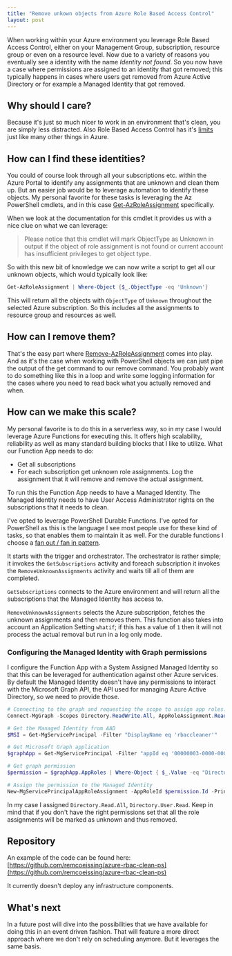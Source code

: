 ```yaml
---
title: "Remove unkown objects from Azure Role Based Access Control"
layout: post
---
```

When working within your Azure environment you leverage Role Based Access Control, either on your Management Group, subscription, resource group or even on a resource level. Now due to a variety of reasons you eventually see a identity with the name *Identity not found*. So you now have a case where permissions are assigned to an identity that got removed; this typically happens in cases where users get removed from Azure Active Directory or for example a Managed Identity that got removed.

## Why should I care?

Because it's just so much nicer to work in an environment that's clean, you are simply less distracted. Also Role Based Access Control has it's [limits](https://learn.microsoft.com/en-us/azure/azure-resource-manager/management/azure-subscription-service-limits#azure-rbac-limits) just like many other things in Azure.

## How can I find these identities?

You could of course look through all your subscriptions etc. within the Azure Portal to identify any assignments that are unknown and clean them up. But an easier job would be to leverage automation to identify these objects. My personal favorite for these tasks is leveraging the Az PowerShell cmdlets, and in this case [Get-AzRoleAssignment](https://learn.microsoft.com/en-us/powershell/module/az.resources/get-azroleassignment?view=azps-9.0.0) specifically.

When we look at the documentation for this cmdlet it provides us with a nice clue on what we can leverage:

> Please notice that this cmdlet will mark ObjectType as Unknown in output if the object of role assignment is not found or current account has insufficient privileges to get object type.

So with this new bit of knowledge we can now write a script to get all our unknown objects, which would typically look like:

```powershell
Get-AzRoleAssignment | Where-Object {$_.ObjectType -eq 'Unknown'}
```

This will return all the objects with `ObjectType` of `Unknown` throughout the selected Azure subscription. So this includes all the assignments to resource group and resources as well.

## How can I remove them?

That's the easy part where [Remove-AzRoleAssignment](https://learn.microsoft.com/en-us/powershell/module/az.resources/remove-azroleassignment?view=azps-9.0.0) comes into play. And as it's the case when working with PowerShell objects we can just pipe the output of the get command to our remove command. You probably want to do something like this in a loop and write some logging information for the cases where you need to read back what you actually removed and when.

## How can we make this scale?

My personal favorite is to do this in a serverless way, so in my case I would leverage Azure Functions for executing this. It offers high scalability, reliability as well as many standard building blocks that I like to utilize. What our Function App needs to do:

- Get all subscriptions
- For each subscription get unknown role assignments. Log the assignment that it will remove and remove the actual assignment.

To run this the Function App needs to have a Managed Identity. The Managed Identity needs to have User Access Administrator rights on the subscriptions that it needs to clean.

I've opted to leverage PowerShell Durable Functions. I've opted for PowerShell as this is the language I see most people use for these kind of tasks, so that enables them to maintain it as well. For the durable functions I choose a [fan out / fan in pattern](https://learn.microsoft.com/en-us/azure/azure-functions/durable/durable-functions-overview?tabs=csharp#fan-in-out).

It starts with the trigger and orchestrator. The orchestrator is rather simple; it invokes the `GetSubscriptions` activity and foreach subscription it invokes the `RemoveUnknownAssignments` activity and waits till all of them are completed.

`GetSubscriptions` connects to the Azure environment and will return all the subscriptions that the Managed Identity has access to.

`RemoveUnknownAssignments` selects the Azure subscription, fetches the unknown assignments and then removes them. This function also takes into account an Application Setting `whatif`; if this has a value of `1` then it will not process the actual removal but run in a log only mode.

### Configuring the Managed Identity with Graph permissions

I configure the Function App with a System Assigned Managed Identity so that this can be leveraged for authentication against other Azure services. By default the Managed Identity doesn't have any permissions to interact with the Microsoft Graph API, the API used for managing Azure Active Directory, so we need to provide those.

```powershell
# Connecting to the graph and requesting the scope to assign app roles.
Connect-MgGraph -Scopes Directory.ReadWrite.All, AppRoleAssignment.ReadWrite.All

# Get the Managed Identity from AAD
$MSI = Get-MgServicePrincipal -Filter "DisplayName eq 'rbaccleaner'"

# Get Microsoft Graph application
$graphApp = Get-MgServicePrincipal -Filter "appId eq '00000003-0000-0000-c000-000000000000'"

# Get graph permission
$permission = $graphApp.AppRoles | Where-Object { $_.Value -eq "Directory.Read.All" }

# Assign the permission to the Managed Identity
New-MgServicePrincipalAppRoleAssignment -AppRoleId $permission.Id -PrincipalId $MSI.Id -ServicePrincipalId $MSI.Id -ResourceId $graphApp.Id
```

In my case I assigned `Directory.Read.All`, `Directory.User.Read`. Keep in mind that if you don't have the right permissions set that all the role assignments will be marked as unknown and thus removed.

## Repository

An example of the code can be found here: [https://github.com/remcoeissing/azure-rbac-clean-ps](https://github.com/remcoeissing/azure-rbac-clean-ps)

It currently doesn't deploy any infrastructure components.

## What's next

In a future post will dive into the possibilities that we have available for doing this in an event driven fashion. That will feature a more direct approach where we don't rely on scheduling anymore. But it leverages the same basis.